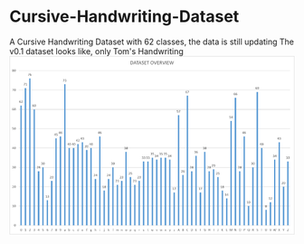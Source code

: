 # Cursive-Handwriting-Dataset
A Cursive Handwriting Dataset with 62 classes, the data is still updating
The v0.1 dataset looks like, only Tom's Handwriting
![](dataset-overview.png)
